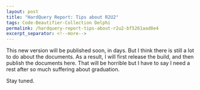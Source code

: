 ```yaml
---
layout: post
title: "HardQuery Report: Tips about R2U2"
tags: Code-Beautifier-Collection Delphi
permalink: /hardquery-report-tips-about-r2u2-bf5261aad8e4
excerpt_separator: <!--more-->
---
```

This new version will be published soon, in days. But I think there is still a lot to do about the documents. As a result, I will first release the build, and then publish the documents here. That will be horrible but I have to say I need a rest after so much suffering about graduation.

Stay tuned.
<!--more-->
